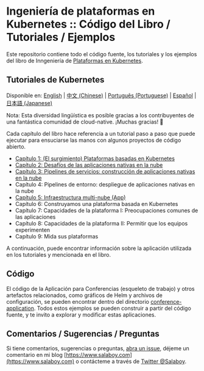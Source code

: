# Ingeniería de plataformas en Kubernetes :: Código del Libro / Tutoriales / Ejemplos

Este repositorio contiene todo el código fuente, los tutoriales y los ejemplos del libro de Inngeniería
de [Plataformas en Kubernetes](https://www.salaboy.com/book/).

## Tutoriales de Kubernetes

Disponible
en: [English](README.md) | [中文 (Chinese)](README-zh.md) | [Português (Portuguese)](README-pt.md) | [Español](README-es.md) | [日本語 (Japanese)](README-ja.md)

Nota: Esta diversidad lingüística es posible gracias a los contribuyentes de una fantástica comunidad de cloud-native.
¡Muchas gracias! 🚀

Cada capítulo del libro hace referencia a un tutorial paso a paso que puede ejecutar para ensuciarse las manos con
algunos proyectos de código abierto.

- [Capítulo 1: (El surgimiento) Plataformas basadas en Kubernetes](chapter-1/README-es.md)
- [Capítulo 2: Desafíos de las aplicaciones nativas en la nube](chapter-2/README-es.md)
- [Capítulo 3: Pipelines de servicios: construcción de aplicaciones nativas en la nube](chapter-3/README-es.md)
- Capítulo 4: Pipelines de entorno: despliegue de aplicaciones nativas en la nube
- [Capítulo 5: Infraestructura multi-nube (App)](chapter-5/README-es.md)
- Capítulo 6: Construyamos una plataforma basada en Kubernetes
- Capítulo 7: Capacidades de la plataforma I: Preocupaciones comunes de las aplicaciones
- Capítulo 8: Capacidades de la plataforma II: Permitir que los equipos experimenten
- Capítulo 9: Mida sus plataformas

A continuación, puede encontrar información sobre la aplicación utilizada en los tutoriales y mencionada en el libro.

## Código

El código de la Aplicación para Conferencias (esqueleto de trabajo) y otros artefactos relacionados, como gráficos de
Helm y archivos de configuración, se pueden encontrar dentro del
directorio [conference-application](conference-application/README.md). Todos estos ejemplos se pueden construir a partir
del código fuente, y te invito a explorar y modificar estas aplicaciones.

## Comentarios / Sugerencias / Preguntas

Si tiene comentarios, sugerencias o preguntas, [abra un issue](https://github.com/salaboy/platforms-on-k8s/issues/new),
déjeme un comentario en mi blog [https://www.salaboy.com](https://www.salaboy.com) o contácteme a través
de [Twitter @Salaboy](https://twitter.com/salaboy).
